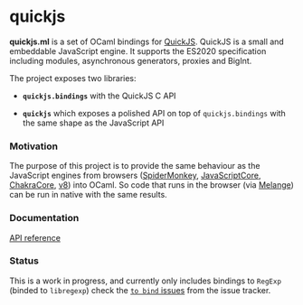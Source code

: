 # quickjs

**quickjs.ml** is a set of OCaml bindings for [QuickJS](https://bellard.org/quickjs). QuickJS is a small and embeddable JavaScript engine. It supports the ES2020 specification including modules, asynchronous generators, proxies and BigInt.

The project exposes two libraries:

- **`quickjs.bindings`** with the QuickJS C API

- **`quickjs`** which exposes a polished API on top of `quickjs.bindings` with the same shape as the JavaScript API

### Motivation

The purpose of this project is to provide the same behaviour as the JavaScript engines from browsers ([SpiderMonkey](https://spidermonkey.dev), [JavaScriptCore](https://developer.apple.com/documentation/javascriptcore), [ChakraCore](https://github.com/chakra-core/ChakraCore), [v8](https://v8.dev/)) into OCaml. So code that runs in the browser (via [Melange](https://melange.re)) can be run in native with the same results.

### Documentation

[API reference](https://ml-in-barcelona.github.io/quickjs.ml/quickjs/index.html)

### Status

This is a work in progress, and currently only includes bindings to `RegExp` (binded to `libregexp`) check the [`to bind` issues](https://github.com/ml-in-barcelona/quickjs.ml/issues?q=is%3Aissue+is%3Aopen+sort%3Aupdated-desc+label%3A%22to+bind%22) from the issue tracker.
